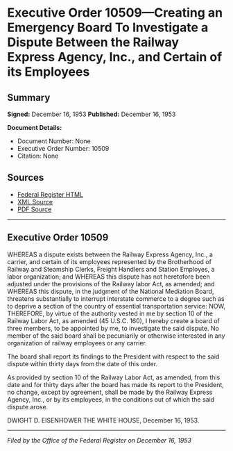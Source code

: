 # Executive Order 10509—Creating an Emergency Board To Investigate a Dispute Between the Railway Express Agency, Inc., and Certain of its Employees

## Summary

**Signed:** December 16, 1953
**Published:** December 16, 1953

**Document Details:**
- Document Number: None
- Executive Order Number: 10509
- Citation: None

## Sources
- [Federal Register HTML](https://www.presidency.ucsb.edu/documents/executive-order-10509-creating-emergency-board-investigate-dispute-between-the-railway)
- [XML Source](None)
- [PDF Source](None)

---

## Executive Order 10509

WHEREAS a dispute exists between the Railway Express Agency, Inc., a carrier, and certain of its employees represented by the Brotherhood of Railway and Steamship Clerks, Freight Handlers and Station Employes, a labor organization; and
WHEREAS this dispute has not heretofore been adjusted under the provisions of the Railway labor Act, as amended; and
WHEREAS this dispute, in the judgment of the National Mediation Board, threatens substantially to interrupt interstate commerce to a degree such as to deprive a section of the country of essential transportation service:
NOW, THEREFORE, by virtue of the authority vested in me by section 10 of the Railway Labor Act, as amended (45 U.S.C. 160), I hereby create a board of three members, to be appointed by me, to investigate the said dispute. No member of the said board shall be pecuniarily or otherwise interested in any organization of railway employees or any carrier.

The board shall report its findings to the President with respect to the said dispute within thirty days from the date of this order.

As provided by section 10 of the Railway Labor Act, as amended, from this date and for thirty days after the board has made its report to the President, no change, except by agreement, shall be made by the Railway Express Agency, Inc., or by its employees, in the conditions out of which the said dispute arose.

DWIGHT D. EISENHOWER
THE WHITE HOUSE,
December 16, 1953.

---

*Filed by the Office of the Federal Register on December 16, 1953*
